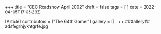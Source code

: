 +++
title = "CEC Roadshow April 2002"
draft = false
tags = [ ]
date = 2022-04-05T17:03:23Z

[Article]
contributors = ["The 64th Gamer"]
gallery = []
+++
##Gallery##
<gallery>
adsfegrhjykhtgrfe.jpg
</gallery>
